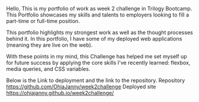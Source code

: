 
Hello,
This is my portfolio of work as week 2 challenge in Trilogy Bootcamp. This Portfolio showcases my skills and talents to employers looking to fill a part-time or full-time position.

 This portfolio  highlights my strongest work as well as the thought processes behind it. In this portfolio,  I have some of my  deployed web applications (meaning they are live on the web). 

With these points in my mind,  this Challenge has helped me set myself up for future success by applying the core skills I've recently learned: flexbox, media queries, and CSS variables. 

Below is the Link to deployment and the link to the repository.
Repository https://github.com/OhiaJanny/week2challenge
Deployed site https://ohiajanny.github.io/week2challenge/
